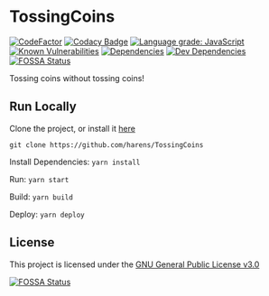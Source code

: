 # TossingCoins

[![CodeFactor](https://www.codefactor.io/repository/github/harens/tossingcoins/badge/master)](https://www.codefactor.io/repository/github/harens/tossingcoins/overview/master)
[![Codacy Badge](https://api.codacy.com/project/badge/Grade/594c1d590d5e4ab78d071832f24e1d5a)](https://app.codacy.com/app/harens/TossingCoins?utm_source=github.com&utm_medium=referral&utm_content=harens/TossingCoins&utm_campaign=Badge_Grade_Dashboard)
[![Language grade: JavaScript](https://img.shields.io/lgtm/grade/javascript/g/harens/TossingCoins.svg?logo=lgtm&logoWidth=18)](https://lgtm.com/projects/g/harens/TossingCoins/context:javascript)
[![Known Vulnerabilities](https://snyk.io/test/github/harens/TossingCoins/badge.svg?targetFile=package.json)](https://snyk.io/test/github/harens/TossingCoins?targetFile=package.json)
[![Dependencies](https://img.shields.io/david/harens/TossingCoins.svg?style=flat)](https://github.com/harens/TossingCoins/blob/master/package.json)
[![Dev Dependencies](https://img.shields.io/david/dev/harens/TossingCoins.svg)](https://github.com/harens/TossingCoins/blob/master/package.json)
[![FOSSA Status](https://app.fossa.io/api/projects/git%2Bgithub.com%2Fharens%2FTossingCoins.svg?type=shield)](https://app.fossa.io/projects/git%2Bgithub.com%2Fharens%2FTossingCoins?ref=badge_shield)

Tossing coins without tossing coins!

## Run Locally

Clone the project, or install it [here](https://github.com/harens/TossingCoins/archive/master.zip)

```shell
git clone https://github.com/harens/TossingCoins
```

Install Dependencies: `yarn install`

Run: `yarn start`

Build: `yarn build`

Deploy: `yarn deploy`

## License

This project is licensed under the [GNU General Public License v3.0](https://github.com/harens/TossingCoins/blob/master/LICENSE)

[![FOSSA Status](https://app.fossa.io/api/projects/git%2Bgithub.com%2Fharens%2FTossingCoins.svg?type=large)](https://app.fossa.io/projects/git%2Bgithub.com%2Fharens%2FTossingCoins?ref=badge_large)
